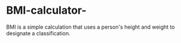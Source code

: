 # BMI-calculator-
BMI is a simple calculation that uses a person's height and weight to designate a classification.
